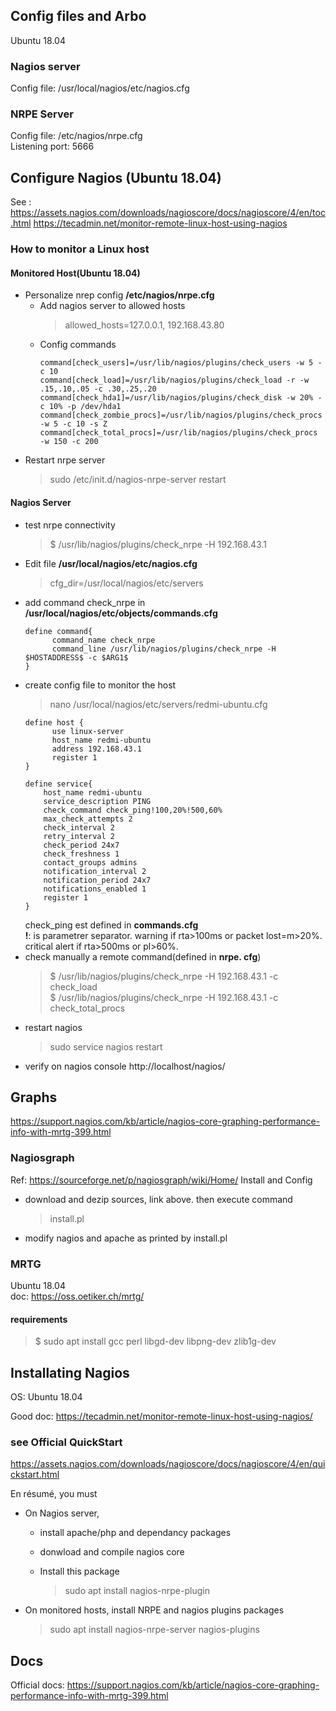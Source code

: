 ## Config files and Arbo
Ubuntu 18.04  
### Nagios server
Config file: /usr/local/nagios/etc/nagios.cfg  

### NRPE Server
Config file: /etc/nagios/nrpe.cfg  
Listening port: 5666  

## Configure Nagios (Ubuntu 18.04)
See :
  https://assets.nagios.com/downloads/nagioscore/docs/nagioscore/4/en/toc.html
  https://tecadmin.net/monitor-remote-linux-host-using-nagios
  
### How to monitor a Linux host
#### Monitored Host(Ubuntu 18.04)
- Personalize nrep config **/etc/nagios/nrpe.cfg**
  - Add nagios server to allowed hosts  
    > allowed_hosts=127.0.0.1, 192.168.43.80  
  - Config commands  
    ```
    command[check_users]=/usr/lib/nagios/plugins/check_users -w 5 -c 10                       
    command[check_load]=/usr/lib/nagios/plugins/check_load -r -w .15,.10,.05 -c .30,.25,.20   
    command[check_hda1]=/usr/lib/nagios/plugins/check_disk -w 20% -c 10% -p /dev/hda1         
    command[check_zombie_procs]=/usr/lib/nagios/plugins/check_procs -w 5 -c 10 -s Z           
    command[check_total_procs]=/usr/lib/nagios/plugins/check_procs -w 150 -c 200
    ```
- Restart nrpe server
  > sudo /etc/init.d/nagios-nrpe-server restart
  
#### Nagios Server
- test nrpe connectivity
  > $ /usr/lib/nagios/plugins/check_nrpe -H 192.168.43.1
- Edit file **/usr/local/nagios/etc/nagios.cfg**
  > cfg_dir=/usr/local/nagios/etc/servers
- add command check_nrpe in **/usr/local/nagios/etc/objects/commands.cfg**  
  ```
  define command{
        command_name check_nrpe
        command_line /usr/lib/nagios/plugins/check_nrpe -H $HOSTADDRESS$ -c $ARG1$
  }
  ```
- create config file to monitor the host
  > nano /usr/local/nagios/etc/servers/redmi-ubuntu.cfg
  ```
  define host {                                                                             
        use linux-server                                                                  
        host_name redmi-ubuntu                                                            
        address 192.168.43.1                                                              
        register 1                                                                        
  }        
  
  define service{                                                                           
      host_name redmi-ubuntu                                                              
      service_description PING                                                            
      check_command check_ping!100,20%!500,60%                                        
      max_check_attempts 2                                                                
      check_interval 2                                                                    
      retry_interval 2                                                                    
      check_period 24x7                                                                   
      check_freshness 1                                                                   
      contact_groups admins                                                               
      notification_interval 2                                                             
      notification_period 24x7                                                            
      notifications_enabled 1                                                             
      register 1                                                                          
  }
  ```
  check_ping est defined in **commands.cfg**   
  **!**: is parametrer separator. warning if rta>100ms or packet lost=m>20%. critical alert if 
  rta>500ms or pl>60%.
- check manually a remote command(defined in **nrpe. cfg**)  
  > $ /usr/lib/nagios/plugins/check_nrpe -H 192.168.43.1 -c check_load  
  > $ /usr/lib/nagios/plugins/check_nrpe -H 192.168.43.1 -c check_total_procs
- restart nagios
  > sudo service nagios restart
- verify on nagios console
  http://localhost/nagios/

##  Graphs
https://support.nagios.com/kb/article/nagios-core-graphing-performance-info-with-mrtg-399.html

### Nagiosgraph
Ref: https://sourceforge.net/p/nagiosgraph/wiki/Home/
Install and Config
  - download and dezip sources, link above. then execute command
    > install.pl
  - modify nagios and apache as printed by install.pl

### MRTG
Ubuntu 18.04  
doc: https://oss.oetiker.ch/mrtg/  


#### requirements
> $ sudo apt install gcc perl libgd-dev libpng-dev zlib1g-dev

##  Installating Nagios

OS: Ubuntu 18.04 

Good doc: https://tecadmin.net/monitor-remote-linux-host-using-nagios/

### see Official QuickStart

https://assets.nagios.com/downloads/nagioscore/docs/nagioscore/4/en/quickstart.html

En résumé, you must

- On Nagios server,

  - install apache/php and dependancy packages

  - donwload and compile nagios core

  - Install this package

    > sudo apt install nagios-nrpe-plugin

- On monitored hosts, install NRPE and nagios plugins packages

  > sudo apt install nagios-nrpe-server nagios-plugins 

## Docs
Official docs: https://support.nagios.com/kb/article/nagios-core-graphing-performance-info-with-mrtg-399.html



